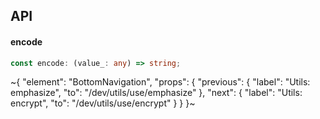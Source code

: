 

## API

#### encode

```ts
const encode: (value_: any) => string;
```


~{
  "element": "BottomNavigation",
  "props": {
    "previous": {
      "label": "Utils: emphasize",
      "to": "/dev/utils/use/emphasize"
    },
    "next": {
      "label": "Utils: encrypt",
      "to": "/dev/utils/use/encrypt"
    }
  }
}~
